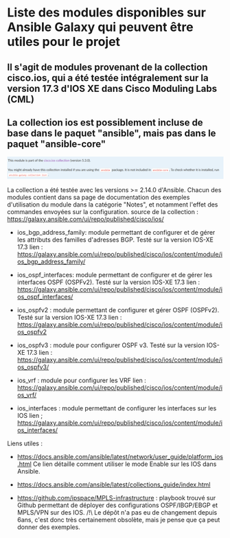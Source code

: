# Liste des modules disponibles sur Ansible Galaxy qui peuvent être utiles pour le projet

## Il s'agit de modules provenant de la collection cisco.ios, qui a été testée intégralement sur la version 17.3 d'IOS XE dans Cisco Moduling Labs (CML)

## La collection ios est possiblement incluse de base dans le paquet "ansible", mais pas dans le paquet "ansible-core"

![ios](./ios_collection.png)

La collection a été testée avec les versions >= 2.14.0 d'Ansible. Chacun des modules contient dans sa page de documentation des exemples d'utilisation du module dans la catégorie "Notes", et notamment l'effet des commandes envoyées sur la configuration.
source de la collection : <https://galaxy.ansible.com/ui/repo/published/cisco/ios/>

- ios_bgp_address_family: module permettant de configurer et de gérer les attributs des familles d'adresses BGP. Testé sur la version IOS-XE 17.3
lien : <https://galaxy.ansible.com/ui/repo/published/cisco/ios/content/module/ios_bgp_address_family/>

- ios_ospf_interfaces: module permettant de configurer et de gérer les interfaces OSPF (OSPFv2). Testé sur la version IOS-XE 17.3
lien : <https://galaxy.ansible.com/ui/repo/published/cisco/ios/content/module/ios_ospf_interfaces/>

- ios_ospfv2 : module permettant de configurer et gérer OSPF (OSPFv2). Testé sur la version IOS-XE 17.3
lien : <https://galaxy.ansible.com/ui/repo/published/cisco/ios/content/module/ios_ospfv2>

- ios_ospfv3 : module pour configurer OSPF v3. Testé sur la version IOS-XE 17.3
lien : <https://galaxy.ansible.com/ui/repo/published/cisco/ios/content/module/ios_ospfv3/>

- ios_vrf : module pour configurer les VRF
lien : <https://galaxy.ansible.com/ui/repo/published/cisco/ios/content/module/ios_vrf/>

- ios_interfaces : module permettant de configurer les interfaces sur les IOS
lien ; <https://galaxy.ansible.com/ui/repo/published/cisco/ios/content/module/ios_interfaces/>

Liens utiles :

- <https://docs.ansible.com/ansible/latest/network/user_guide/platform_ios.html>
Ce lien détaille comment utiliser le mode Enable sur les IOS dans Ansible.

- <https://docs.ansible.com/ansible/latest/collections_guide/index.html>

- <https://github.com/ipspace/MPLS-infrastructure> : playbook trouvé sur Github permettant de déployer des configurations OSPF/IBGP/EBGP et MPLS/VPN sur des IOS.
/!\ Le dépôt n'a pas eu de changement depuis 6ans, c'est donc très certainement obsolète, mais je pense que ça peut donner des exemples.
